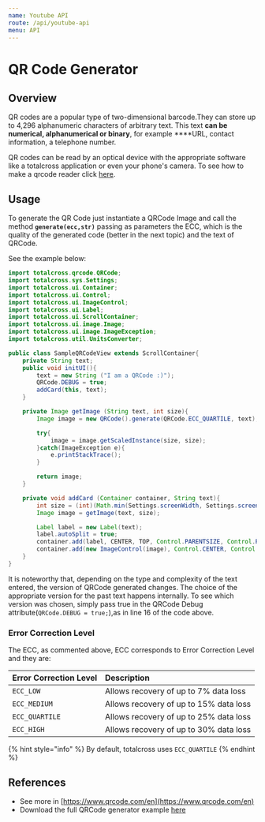 ```yaml
---
name: Youtube API
route: /api/youtube-api
menu: API
---
```


# QR Code Generator

## Overview

QR codes are a popular type of two-dimensional barcode.They can store up to 4,296 alphanumeric characters of arbitrary text. This text **can be numerical, alphanumerical or binary**, for example \*\*\*\*URL, contact information, a telephone number.

QR codes can be read by an optical device with the appropriate software like a totalcross application or even your phone's camera. To see how to make a qrcode reader click [here](https://totalcross.gitbook.io/playbook/apis/barcode-scanner).

## Usage

To generate the QR Code just instantiate a QRCode Image and call the method **`generate(ecc,str)`** passing as parameters the ECC, which is the quality of the generated code \(better in the next topic\) and the text of QRCode.

See the example below:

<!-- {% code title="QRCode\_Sample" %} -->

```java
import totalcross.qrcode.QRCode;
import totalcross.sys.Settings;
import totalcross.ui.Container;
import totalcross.ui.Control;
import totalcross.ui.ImageControl;
import totalcross.ui.Label;
import totalcross.ui.ScrollContainer;
import totalcross.ui.image.Image;
import totalcross.ui.image.ImageException;
import totalcross.util.UnitsConverter;

public class SampleQRCodeView extends ScrollContainer{
	private String text;
	public void initUI(){
		text = new String ("I am a QRCode :)");
		QRCode.DEBUG = true;
		addCard(this, text);
	}

	private Image getImage (String text, int size){
		Image image = new QRCode().generate(QRCode.ECC_QUARTILE, text);

		try{
			image = image.getScaledInstance(size, size);
		}catch(ImageException e){
			e.printStackTrace();
		}

		return image;
	}

	private void addCard (Container container, String text){
		int size = (int)(Math.min(Settings.screenWidth, Settings.screenHeight) * 0.8);
		Image image = getImage(text, size);

		Label label = new Label(text);
		label.autoSplit = true;
		container.add(label, CENTER, TOP, Control.PARENTSIZE, Control.PREFERRED);
		container.add(new ImageControl(image), Control.CENTER, Control.AFTER + UnitsConverter.toPixels(Control.DP + 30), size, size);
	}
}

```

<!-- {% endcode %} -->

It is noteworthy that, depending on the type and complexity of the text entered, the version of QRCode generated changes. The choice of the appropriate version for the past text happens internally. To see which version was chosen, simply pass true in the QRCode Debug attribute\(`QRCode.DEBUG = true;`\),as in line 16 of the code above.

### Error Correction Level

The ECC, as commented above, ECC corresponds to Error Correction Level and they are:

| Error Correction Level | Description                            |
| :--------------------- | :------------------------------------- |
| `ECC_LOW`              | Allows recovery of up to 7% data loss  |
| `ECC_MEDIUM`           | Allows recovery of up to 15% data loss |
| `ECC_QUARTILE`         | Allows recovery of up to 25% data loss |
| `ECC_HIGH`             | Allows recovery of up to 30% data loss |

{% hint style="info" %}
By default, totalcross uses `ECC_QUARTILE`
{% endhint %}

## References

- See more in [https://www.qrcode.com/en](https://www.qrcode.com/en)
- Download the full QRCode generator example [here](https://github.com/TotalCross/QRCode_Sample/)
